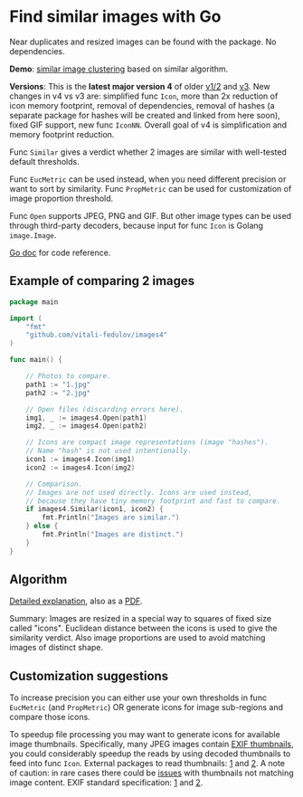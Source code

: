 # Find similar images with Go

Near duplicates and resized images can be found with the package. No dependencies.

**Demo**: [similar image clustering](https://vitali-fedulov.github.io/similar.pictures/) based on similar algorithm.

**Versions**: This is the **latest major version 4** of older [v1/2](https://github.com/vitali-fedulov/images) and [v3](https://github.com/vitali-fedulov/images3). New changes in v4 vs v3 are: simplified func `Icon`, more than 2x reduction of icon memory footprint, removal of dependencies, removal of hashes (a separate package for hashes will be created and linked from here soon), fixed GIF support, new func `IconNN`. Overall goal of v4 is simplification and memory footprint reduction.

Func `Similar` gives a verdict whether 2 images are similar with well-tested default thresholds.

Func `EucMetric` can be used instead, when you need different precision or want to sort by similarity. Func `PropMetric` can be used for customization of image proportion threshold.

Func `Open` supports JPEG, PNG and GIF. But other image types can be used through third-party decoders, because input for func `Icon` is Golang `image.Image`.

[Go doc](https://pkg.go.dev/github.com/vitali-fedulov/images4) for code reference.

## Example of comparing 2 images

```go
package main

import (
	"fmt"
	"github.com/vitali-fedulov/images4"
)

func main() {

	// Photos to compare.
	path1 := "1.jpg"
	path2 := "2.jpg"

	// Open files (discarding errors here).
	img1, _ := images4.Open(path1)
	img2, _ := images4.Open(path2)

	// Icons are compact image representations (image "hashes").
	// Name "hash" is not used intentionally.
	icon1 := images4.Icon(img1)
	icon2 := images4.Icon(img2)

	// Comparison.
	// Images are not used directly. Icons are used instead,
	// because they have tiny memory footprint and fast to compare.
	if images4.Similar(icon1, icon2) {
		fmt.Println("Images are similar.")
	} else {
		fmt.Println("Images are distinct.")
	}
}
```

## Algorithm

[Detailed explanation](https://vitali-fedulov.github.io/similar.pictures/algorithm-for-perceptual-image-comparison.html), also as a [PDF](https://github.com/vitali-fedulov/research/blob/main/Algorithm%20for%20perceptual%20image%20comparison.pdf).

Summary: Images are resized in a special way to squares of fixed size called "icons". Euclidean distance between the icons is used to give the similarity verdict. Also image proportions are used to avoid matching images of distinct shape.

## Customization suggestions

To increase precision you can either use your own thresholds in func `EucMetric` (and `PropMetric`) OR generate icons for image sub-regions and compare those icons.

To speedup file processing you may want to generate icons for available image thumbnails. Specifically, many JPEG images contain [EXIF thumbnails](https://vitali-fedulov.github.io/similar.pictures/jpeg-thumbnail-reader.html), you could considerably speedup the reads by using decoded thumbnails to feed into func `Icon`. External packages to read thumbnails: [1](https://github.com/dsoprea/go-exif) and [2](https://github.com/rwcarlsen/goexif). A note of caution: in rare cases there could be [issues](https://security.stackexchange.com/questions/116552/the-history-of-thumbnails-or-just-a-previous-thumbnail-is-embedded-in-an-image/201785#201785) with thumbnails not matching image content. EXIF standard specification: [1](https://www.media.mit.edu/pia/Research/deepview/exif.html) and [2](https://www.exif.org/Exif2-2.PDF).
